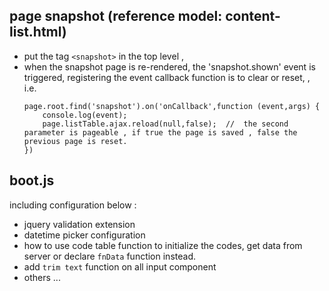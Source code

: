 ## page snapshot (reference model: content-list.html)
- put the tag ```<snapshot>``` in the top level ,
- when the snapshot page is re-rendered, the 'snapshot.shown' event is triggered,
  registering the event callback function is to clear or reset,  , i.e.
    ```
    page.root.find('snapshot').on('onCallback',function (event,args) {
        console.log(event);
        page.listTable.ajax.reload(null,false);  //  the second parameter is pageable , if true the page is saved , false the previous page is reset.
    })
    ```

## boot.js
including configuration below : 
- jquery validation extension
- datetime picker configuration
- how to use code table function to initialize the codes, get data from server or declare `fnData` function instead.
- add `trim text` function on all input component
- others ...
